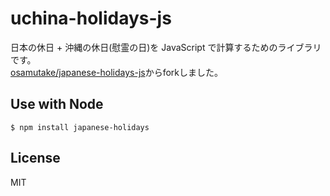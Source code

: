 # uchina-holidays-js

日本の休日 + 沖縄の休日(慰霊の日)を JavaScript で計算するためのライブラリです。  
[osamutake/japanese-holidays-js](https://github.com/osamutake/japanese-holidays-js)からforkしました。

## Use with Node

```
$ npm install japanese-holidays
```

## License

MIT
